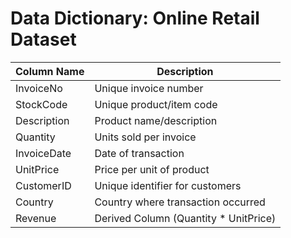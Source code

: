 # Data Dictionary: Online Retail Dataset

| Column Name       | Description |
|-------------------|-------------|
| InvoiceNo         | Unique invoice number |
| StockCode         | Unique product/item code |
| Description       | Product name/description |
| Quantity          | Units sold per invoice |
| InvoiceDate       | Date of transaction |
| UnitPrice         | Price per unit of product |
| CustomerID        | Unique identifier for customers |
| Country           | Country where transaction occurred |
| Revenue           | Derived Column (Quantity * UnitPrice) |